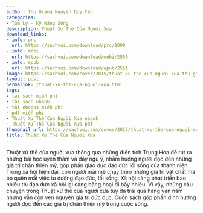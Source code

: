 ```yaml
---
author: Thu Giang Nguyễn Duy Cần
categories:
- Tâm Lý - Kỹ Năng Sống
description: Thuật Xử Thế Của Người Xưa
download_links:
- info: prc
  url: https://sachvui.com/download/prc/1000
- info: mobi
  url: https://sachvui.com/download/mobi/2550
- info: epub
  url: https://sachvui.com/download/epub/2551
image: https://sachvui.com/cover/2015/thuat-xu-the-cua-nguoi-xua-thu-giang-nguyen-duy-can.jpg
layout: post
permalink: /thuat-xu-the-cua-nguoi-xua.html
tags:
- tải sách miễn phí
- tải sách nhanh
- tải ebooks miễn phí
- pdf miễn phí
- Thuật Xử Thế Của Người Xưa ebook
- Thuật Xử Thế Của Người Xưa pdf
thumbnail_url: https://sachvui.com/cover/2015/thuat-xu-the-cua-nguoi-xua-thu-giang-nguyen-duy-can.jpg
title: Thuật Xử Thế Của Người Xưa
---
```


 <div class="item-desc text-justify"> <p>Thuật xử thế của người xưa thông qua những điển tích Trung Hoa để rút ra những bài học uyên thâm và đầy ngụ ý, nhằm hướng người đọc đến những giá trị chân thiện mỹ, góp phần giáo dục đạo đức lối sống của thanh niên. Trong xã hội hiện đại, con người mải mê chạy theo những giá trị vật chất mà bỏ quên mất việc tu dưỡng đạo đức, lối sống. Xã hội càng phát triển bao nhiêu thì đạo đức xã hội lại càng băng hoại đi bấy nhiêu. Vì vậy, những câu chuyện trong Thuật xử thế của người xưa tuy đã trải qua hàng vạn năm nhưng vẫn còn vẹn nguyên giá trị đức dục. Cuốn sách góp phần định hướng người đọc đến các giá trị chân thiện mỹ trong cuộc sống.</p> </div>